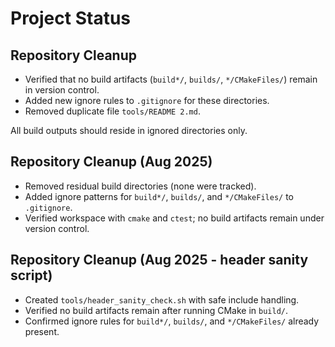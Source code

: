 # Project Status

## Repository Cleanup
- Verified that no build artifacts (`build*/`, `builds/`, `*/CMakeFiles/`) remain in version control.
- Added new ignore rules to `.gitignore` for these directories.
- Removed duplicate file `tools/README 2.md`.

All build outputs should reside in ignored directories only.

## Repository Cleanup (Aug 2025)

- Removed residual build directories (none were tracked).
- Added ignore patterns for `build*/`, `builds/`, and `*/CMakeFiles/` to `.gitignore`.
- Verified workspace with `cmake` and `ctest`; no build artifacts remain under version control.



## Repository Cleanup (Aug 2025 - header sanity script)

- Created `tools/header_sanity_check.sh` with safe include handling.
- Verified no build artifacts remain after running CMake in `build/`.
- Confirmed ignore rules for `build*/`, `builds/`, and `*/CMakeFiles/` already present.

